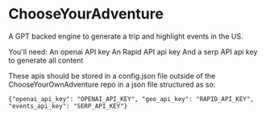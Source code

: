 # ChooseYourAdventure

A GPT backed engine to generate a trip and highlight events in the US. 

You'll need:
An openai API key
An Rapid API api key 
And a serp API api key to generate all content

These apis should be stored in a config.json file outside of the ChooseYourOwnAdventure repo in a json file structured as so:

`{"openai_api_key": "OPENAI_API_KEY", "geo_api_key": "RAPID_API_KEY", "events_api_key": "SERP_API_KEY"}`
